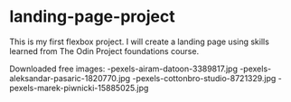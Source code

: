 # landing-page-project
This is my first flexbox project.
I will create a landing page using skills learned from The Odin Project foundations course.

Downloaded free images: 
-pexels-airam-datoon-3389817.jpg
-pexels-aleksandar-pasaric-1820770.jpg
-pexels-cottonbro-studio-8721329.jpg
-pexels-marek-piwnicki-15885025.jpg
